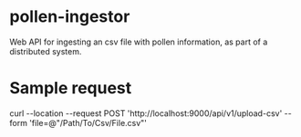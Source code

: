 # pollen-ingestor
Web API for ingesting an csv file with pollen information, as part of a distributed system.

# Sample request
curl --location --request POST 'http://localhost:9000/api/v1/upload-csv' --form 'file=@"/Path/To/Csv/File.csv"'